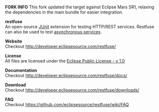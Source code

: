 **FORK INFO**
This fork updated the target against Eclipse Mars SR1, relaxing the dependencies in the main bundle for easier integration.

**restfuse**  
An open-source [JUnit](http://junit.org) extension for testing HTTP/REST services. Restfuse can also be used to test [asynchronous services](http://developer.eclipsesource.com/restfuse/).

**Website**  
Checkout http://developer.eclipsesource.com/restfuse/

**License**  
All files are licensed under the [Eclipse Public License - v 1.0](http://www.eclipse.org/legal/epl-v10.html)

**Documentation**  
Checkout http://developer.eclipsesource.com/restfuse/docs/

**Download**  
Checkout http://developer.eclipsesource.com/restfuse/downloads/

**FAQ**  
Checkout https://github.com/eclipsesource/restfuse/wiki/FAQ

